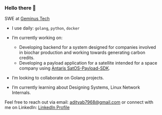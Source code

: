 ### Hello there 👋

SWE at [Geminus Tech](https://geminustech.com/)<br>

- I use daily: `golang`, `python`, `docker`
- I’m currently working on:
	- Developing backend for a system designed for companies involved in biochar production and working towards generating carbon credits.
	- Developing a payload application for a satellite intended for a space company using [Antaris SatOS-Payload-SDK](https://github.com/antaris-inc/SatOS-Payload-SDK).

- I’m looking to collaborate on Golang projects. <br>
- I’m currently learning about Designing Systems, Linux Network Internals.<br>

Feel free to reach out via email: adityab7968@gmail.com or connect with me on LinkedIn: [LinkedIn Profile](https://www.linkedin.com/in/bhalerao-aditya/)
